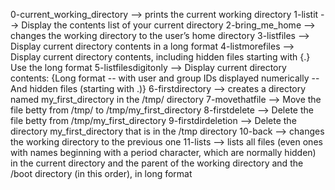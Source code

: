 0-current_working_directory --> prints the current working directory
1-listit --> Display the contents list of your current directory
2-bring_me_home --> changes the working directory to the user’s home directory
3-listfiles --> Display current directory contents in a long format
4-listmorefiles --> Display current directory contents, including hidden files starting with {.} Use the long format
5-listfilesdigitonly --> Display current directory contents: {Long format -- with user and group IDs displayed numerically -- And hidden files (starting with .)}
6-firstdirectory --> creates a directory named my_first_directory in the /tmp/ directory
7-movethatfile --> Move the file betty from /tmp/ to /tmp/my_first_directory
8-firstdelete --> Delete the file betty from /tmp/my_first_directory
9-firstdirdeletion --> Delete the directory my_first_directory that is in the /tmp directory
10-back --> changes the working directory to the previous one
11-lists --> lists all files (even ones with names beginning with a period character, which are normally hidden) in the current directory and the parent of the working directory and the /boot directory (in this order), in long format
